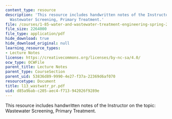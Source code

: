 ```yaml
---
content_type: resource
description: 'This resource includes handwritten notes of the Instructor on the topic:
  Wastewater Screening, Primary Treatment.'
file: /courses/1-85-water-and-wastewater-treatment-engineering-spring-2006/d85a9babc205aec4f713942026f9289e_l13_wastwatr_pr.pdf
file_size: 2264000
file_type: application/pdf
hide_download: true
hide_download_original: null
learning_resource_types:
- Lecture Notes
license: https://creativecommons.org/licenses/by-nc-sa/4.0/
ocw_type: OCWFile
parent_title: Lecture Notes
parent_type: CourseSection
parent_uid: 53836d89-9990-4e27-f37a-22369d6af070
resourcetype: Document
title: l13_wastwatr_pr.pdf
uid: d85a9bab-c205-aec4-f713-942026f9289e
---
```

This resource includes handwritten notes of the Instructor on the topic: Wastewater Screening, Primary Treatment.